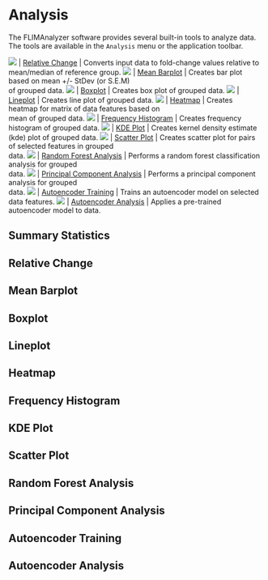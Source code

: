 # Analysis

The FLIMAnalyzer software provides several built-in tools to analyze data. The tools are available in the `Analysis` menu or the application toolbar.

![](/images/analysis/relchange.png)  | [Relative Change](#relative-change) | Converts input data to fold-change values relative to<br> mean/median of reference group.
![](/images/analysis/meanbar.png)  | [Mean Barplot](#mean-barplot) | Creates bar plot based on mean +/- StDev (or S.E.M)<br> of grouped data.
![](/images/analysis/boxplot.png)  | [Boxplot](#boxplot) | Creates box plot of grouped data.
![](/images/analysis/lineplot.png)  | [Lineplot](#lineplot) | Creates line plot of grouped data.
![](/images/analysis/heatmap.png)  | [Heatmap](#heatmap) | Creates heatmap for matrix of data features based on <br>mean of grouped data.
![](/images/analysis/histogram.png)  | [Frequency Histogram](#frequency-histogram) | Creates frequency histogram of grouped data.
![](/images/analysis/kde.png)  | [KDE Plot](#kde-plot) | Creates kernel density estimate (kde) plot of grouped data.
![](/images/analysis/scatter.png)  | [Scatter Plot](#scatter-plot) | Creates scatter plot for pairs of selected features in grouped<br> data.
![](/images/analysis/randomforest.png)  | [Random Forest Analysis](#random-forest-analysis) | Performs a random forest classification analysis for grouped<br> data.
![](/images/analysis/pca.png)  | [Principal Component Analysis](#principal-component-analysis) | Performs a principal component analysis for grouped<br> data.
![](/images/analysis/aetrain.png)  | [Autoencoder Training](#autoencoder-training) | Trains an autoencoder model on selected data features.
![](/images/analysis/aerun.png)  | [Autoencoder Analysis](#autoencoder-analysis) | Applies a pre-trained autoencoder model to data.

## Summary Statistics

## Relative Change

## Mean Barplot

## Boxplot

## Lineplot

## Heatmap

## Frequency Histogram

## KDE Plot

## Scatter Plot

## Random Forest Analysis

## Principal Component Analysis

## Autoencoder Training

## Autoencoder Analysis
